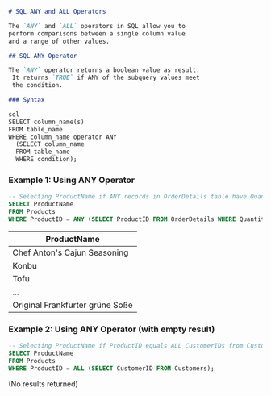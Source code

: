 ```markdown
# SQL ANY and ALL Operators

The `ANY` and `ALL` operators in SQL allow you to
perform comparisons between a single column value
and a range of other values.

## SQL ANY Operator

The `ANY` operator returns a boolean value as result.
 It returns `TRUE` if ANY of the subquery values meet
 the condition.

### Syntax

sql
SELECT column_name(s)
FROM table_name
WHERE column_name operator ANY
  (SELECT column_name
  FROM table_name
  WHERE condition);
```

### Example 1: Using ANY Operator

```sql
-- Selecting ProductName if ANY records in OrderDetails table have Quantity equal to 10
SELECT ProductName
FROM Products
WHERE ProductID = ANY (SELECT ProductID FROM OrderDetails WHERE Quantity = 10);
```

| ProductName                      |
|----------------------------------|
| Chef Anton's Cajun Seasoning     |
| Konbu                            |
| Tofu                             |
| ...                              |
| Original Frankfurter grüne Soße  |

### Example 2: Using ANY Operator (with empty result)

```sql
-- Selecting ProductName if ProductID equals ALL CustomerIDs from Customers table (empty result)
SELECT ProductName
FROM Products
WHERE ProductID = ALL (SELECT CustomerID FROM Customers);
```

(No results returned)
